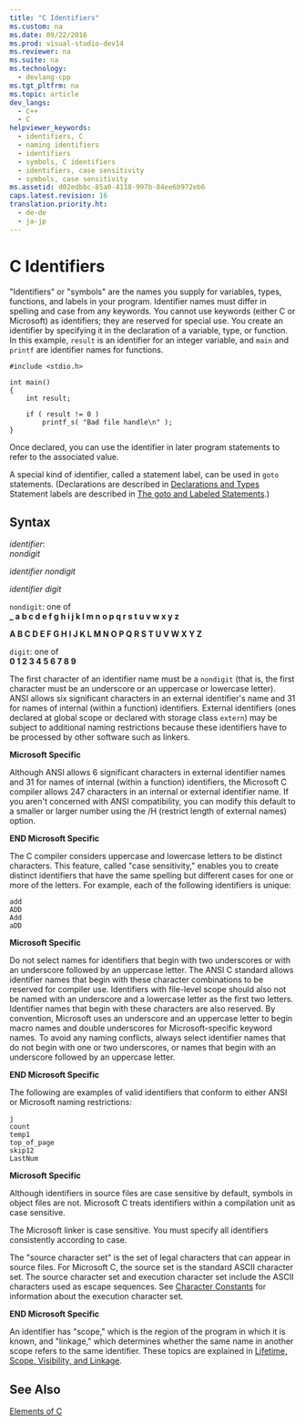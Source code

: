 ```yaml
---
title: "C Identifiers"
ms.custom: na
ms.date: 09/22/2016
ms.prod: visual-studio-dev14
ms.reviewer: na
ms.suite: na
ms.technology: 
  - devlang-cpp
ms.tgt_pltfrm: na
ms.topic: article
dev_langs: 
  - C++
  - C
helpviewer_keywords: 
  - identifiers, C
  - naming identifiers
  - identifiers
  - symbols, C identifiers
  - identifiers, case sensitivity
  - symbols, case sensitivity
ms.assetid: d02edbbc-85a0-4118-997b-84ee6b972eb6
caps.latest.revision: 16
translation.priority.ht: 
  - de-de
  - ja-jp
---
```

# C Identifiers
"Identifiers" or "symbols" are the names you supply for variables, types, functions, and labels in your program. Identifier names must differ in spelling and case from any keywords. You cannot use keywords (either C or Microsoft) as identifiers; they are reserved for special use. You create an identifier by specifying it in the declaration of a variable, type, or function. In this example, `result` is an identifier for an integer variable, and `main` and `printf` are identifier names for functions.  
  
```  
#include <stdio.h>  
  
int main()  
{  
    int result;  
  
    if ( result != 0 )  
        printf_s( "Bad file handle\n" );  
}  
```  
  
 Once declared, you can use the identifier in later program statements to refer to the associated value.  
  
 A special kind of identifier, called a statement label, can be used in `goto` statements. (Declarations are described in [Declarations and Types](../vs140/declarations-and-types.md) Statement labels are described in [The goto and Labeled Statements](../vs140/goto-and-labeled-statements--c-.md).)  
  
## Syntax  
 *identifier*:  
 *nondigit*  
  
 *identifier nondigit*  
  
 *identifier digit*  
  
 `nondigit`: one of  
 **_ a b c d e f g h i j k l m n o p q r s t u v w x y z**  
  
 **A B C D E F G H I J K L M N O P Q R S T U V W X Y Z**  
  
 `digit`: one of  
 **0 1 2 3 4 5 6 7 8 9**  
  
 The first character of an identifier name must be a `nondigit` (that is, the first character must be an underscore or an uppercase or lowercase letter). ANSI allows six significant characters in an external identifier's name and 31 for names of internal (within a function) identifiers. External identifiers (ones declared at global scope or declared with storage class `extern`) may be subject to additional naming restrictions because these identifiers have to be processed by other software such as linkers.  
  
 **Microsoft Specific**  
  
 Although ANSI allows 6 significant characters in external identifier names and 31 for names of internal (within a function) identifiers, the Microsoft C compiler allows 247 characters in an internal or external identifier name. If you aren't concerned with ANSI compatibility, you can modify this default to a smaller or larger number using the /H (restrict length of external names) option.  
  
 **END Microsoft Specific**  
  
 The C compiler considers uppercase and lowercase letters to be distinct characters. This feature, called "case sensitivity," enables you to create distinct identifiers that have the same spelling but different cases for one or more of the letters. For example, each of the following identifiers is unique:  
  
```  
add  
ADD  
Add  
aDD  
```  
  
 **Microsoft Specific**  
  
 Do not select names for identifiers that begin with two underscores or with an underscore followed by an uppercase letter. The ANSI C standard allows identifier names that begin with these character combinations to be reserved for compiler use. Identifiers with file-level scope should also not be named with an underscore and a lowercase letter as the first two letters. Identifier names that begin with these characters are also reserved. By convention, Microsoft uses an underscore and an uppercase letter to begin macro names and double underscores for Microsoft-specific keyword names. To avoid any naming conflicts, always select identifier names that do not begin with one or two underscores, or names that begin with an underscore followed by an uppercase letter.  
  
 **END Microsoft Specific**  
  
 The following are examples of valid identifiers that conform to either ANSI or Microsoft naming restrictions:  
  
```  
j  
count  
temp1  
top_of_page  
skip12  
LastNum  
```  
  
 **Microsoft Specific**  
  
 Although identifiers in source files are case sensitive by default, symbols in object files are not. Microsoft C treats identifiers within a compilation unit as case sensitive.  
  
 The Microsoft linker is case sensitive. You must specify all identifiers consistently according to case.  
  
 The "source character set" is the set of legal characters that can appear in source files. For Microsoft C, the source set is the standard ASCII character set. The source character set and execution character set include the ASCII characters used as escape sequences. See [Character Constants](../vs140/c-character-constants.md) for information about the execution character set.  
  
 **END Microsoft Specific**  
  
 An identifier has "scope," which is the region of the program in which it is known, and "linkage," which determines whether the same name in another scope refers to the same identifier. These topics are explained in [Lifetime, Scope, Visibility, and Linkage](../vs140/lifetime--scope--visibility--and-linkage.md).  
  
## See Also  
 [Elements of C](../vs140/elements-of-c.md)